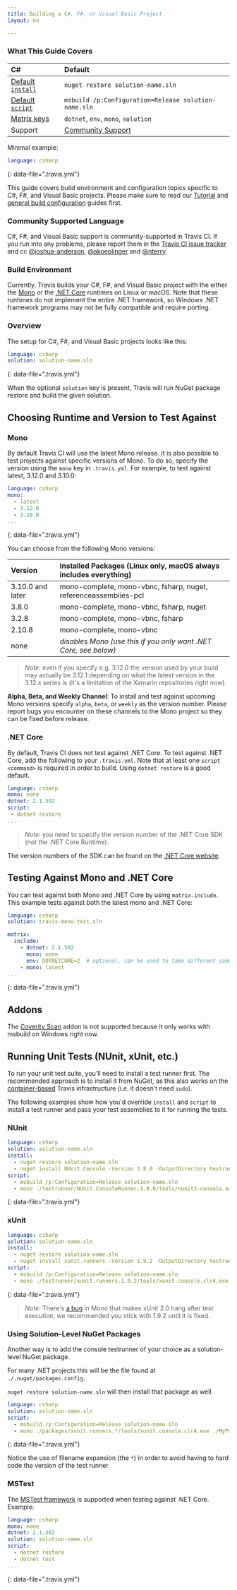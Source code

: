 ```yaml
---
title: Building a C#, F#, or Visual Basic Project
layout: en

---
```


### What This Guide Covers

<aside markdown="block" class="ataglance">

| C#                                          | Default                                              |
|:--------------------------------------------|:-----------------------------------------------------|
| [Default `install`](#dependency-management) | `nuget restore solution-name.sln`                    |
| [Default `script`](#default-build-script)   | `msbuild /p:Configuration=Release solution-name.sln` |
| [Matrix keys](#build-matrix)                | `dotnet`, `env`, `mono`, `solution`                  |
| Support                                     | [Community Support](https://travis-ci.community/c/languages/37-category) |

Minimal example:

```yaml
language: csharp
```
{: data-file=".travis.yml"}

</aside>

This guide covers build environment and configuration topics specific to C#, F#, and Visual Basic
projects. Please make sure to read our [Tutorial](/user/tutorial/)
and [general build configuration](/user/customizing-the-build/) guides first.

### Community Supported Language

 C#, F#, and Visual Basic support is community-supported in Travis CI.
If you run into any problems, please report them in the [Travis CI issue tracker](https://github.com/travis-ci/travis-ci/issues/new)
and cc [@joshua-anderson](https://github.com/joshua-anderson), [@akoeplinger](https://github.com/akoeplinger) and [@nterry](https://github.com/nterry).

### Build Environment

Currently, Travis builds your C#, F#, and Visual Basic project with the either the [Mono](http://www.mono-project.com/) or the [.NET Core](https://github.com/dotnet/core) runtimes on Linux or macOS. Note that these runtimes do not implement the entire .NET framework, so Windows .NET framework programs may not be fully compatible and require porting.

### Overview

The setup for C#, F#, and Visual Basic projects looks like this:

```yaml
language: csharp
solution: solution-name.sln
```
{: data-file=".travis.yml"}

When the optional `solution` key is present, Travis will run NuGet package restore and build the given solution.

## Choosing Runtime and Version to Test Against

### Mono

By default Travis CI will use the latest Mono release. It is also possible to test projects against specific versions of Mono. To do so, specify the version using the `mono` key in `.travis.yml`. For example, to test against latest, 3.12.0 and 3.10.0:

```yaml
language: csharp
mono:
  - latest
  - 3.12.0
  - 3.10.0
...
```
{: data-file=".travis.yml"}

You can choose from the following Mono versions:

| Version          | Installed Packages (Linux only, macOS always includes everything) |
|:-----------------|:------------------------------------------------------------------|
| 3.10.0 and later | mono-complete, mono-vbnc, fsharp, nuget, referenceassemblies-pcl  |
| 3.8.0            | mono-complete, mono-vbnc, fsharp, nuget                           |
| 3.2.8            | mono-complete, mono-vbnc, fsharp                                  |
| 2.10.8           | mono-complete, mono-vbnc                                          |
| none             | *disables Mono (use this if you only want .NET Core, see below)*  |

> *Note*: even if you specify e.g. 3.12.0 the version used by your build may actually be 3.12.1 depending on what the latest version in the 3.12.x series is (it's a limitation of the Xamarin repositories right now).

**Alpha, Beta, and Weekly Channel**: To install and test against upcoming Mono versions specify `alpha`, `beta`, or `weekly` as the version number. Please report bugs you encounter on these channels to the Mono project so they can be fixed before release.

### .NET Core

By default, Travis CI does not test against .NET Core. To test against .NET Core, add the following to your `.travis.yml`. Note that at least one `script` `<command>` is required in order to build. Using `dotnet restore` is a good default.

```yml
language: csharp
mono: none
dotnet: 2.1.502
script:
 - dotnet restore
...
```

> *Note*: you need to specify the version number of the .NET Core SDK (_not_ the .NET Core Runtime).

The version numbers of the SDK can be found on the [.NET Core website](https://dot.net/core).

## Testing Against Mono and .NET Core

You can test against both Mono and .NET Core by using `matrix.include`. This example tests against both the latest mono and .NET Core:

```yaml
language: csharp
solution: travis-mono-test.sln

matrix:
  include:
    - dotnet: 2.1.502
      mono: none
      env: DOTNETCORE=2  # optional, can be used to take different code paths in your script
    - mono: latest
...
```
{: data-file=".travis.yml"}

## Addons

The [Coverity Scan](/user/coverity-scan/) addon is not supported because it only works with msbuild on Windows right now.
 
## Running Unit Tests (NUnit, xUnit, etc.)

To run your unit test suite, you'll need to install a test runner first. The recommended approach is to install it from NuGet, as this also works on the [container-based](/user/workers/container-based-infrastructure/) Travis infrastructure (i.e. it doesn't need `sudo`).

The following examples show how you'd override `install` and `script` to install a test runner and pass your test assemblies to it for running the tests.

### NUnit

```yaml
language: csharp
solution: solution-name.sln
install:
  - nuget restore solution-name.sln
  - nuget install NUnit.Console -Version 3.9.0 -OutputDirectory testrunner
script:
  - msbuild /p:Configuration=Release solution-name.sln
  - mono ./testrunner/NUnit.ConsoleRunner.3.9.0/tools/nunit3-console.exe ./MyProject.Tests/bin/Release/MyProject.Tests.dll
```
{: data-file=".travis.yml"}

### xUnit

```yaml
language: csharp
solution: solution-name.sln
install:
  - nuget restore solution-name.sln
  - nuget install xunit.runners -Version 1.9.2 -OutputDirectory testrunner
script:
  - msbuild /p:Configuration=Release solution-name.sln
  - mono ./testrunner/xunit.runners.1.9.2/tools/xunit.console.clr4.exe ./MyProject.Tests/bin/Release/MyProject.Tests.dll
```
{: data-file=".travis.yml"}

> *Note:* There's [a bug](https://github.com/mono/mono/pull/1654) in Mono that makes xUnit 2.0 hang after test execution, we recommended you stick with 1.9.2 until it is fixed.

### Using Solution-Level NuGet Packages

Another way is to add the console testrunner of your choice as a solution-level NuGet package.

For many .NET projects this will be the file found at `./.nuget/packages.config`.

`nuget restore solution-name.sln` will then install that package as well.

```yaml
language: csharp
solution: solution-name.sln
script:
  - msbuild /p:Configuration=Release solution-name.sln
  - mono ./packages/xunit.runners.*/tools/xunit.console.clr4.exe ./MyProject.Tests/bin/Release/MyProject.Tests.dll
```
{: data-file=".travis.yml"}

Notice the use of filename expansion (the `*`) in order to avoid having to hard code the version of the test runner.

### MSTest

The [MSTest framework](https://www.nuget.org/packages/MSTest.TestFramework/) is supported when testing against .NET Core. Example:

```yaml
language: csharp
mono: none
dotnet: 2.1.502
solution: solution-name.sln
script:
  - dotnet restore
  - dotnet test
...
```
{: data-file=".travis.yml"}

